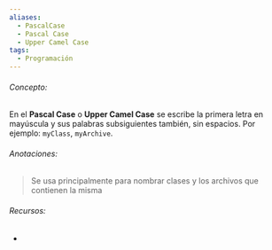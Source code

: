 ```yaml
---
aliases:
  - PascalCase
  - Pascal Case
  - Upper Camel Case
tags:
  - Programación
---
```

###### Concepto:

En el **Pascal Case** o **Upper Camel Case** se escribe la primera letra en mayúscula y sus palabras subsiguientes también, sin espacios. Por ejemplo: `myClass`, `myArchive`.

###### Anotaciones:

> Se usa principalmente para nombrar clases y los archivos que contienen la misma

###### Recursos:

- 

